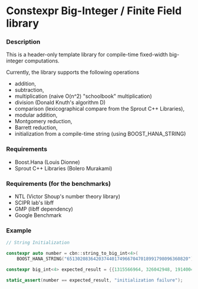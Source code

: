 # Constexpr Big-Integer / Finite Field library

### Description
This is a header-only template library for compile-time fixed-width big-integer computations.

Currently, the library supports the following operations
- addition, 
- subtraction, 
- multiplication (naive O(n^2) "schoolbook" multiplication)
- division (Donald Knuth's algorithm D)
- comparison (lexicographical compare from the Sprout C++ Libraries),
- modular addition,
- Montgomery reduction,
- Barrett reduction, 
- initialization from a compile-time string (using BOOST_HANA_STRING)

### Requirements
- Boost.Hana (Louis Dionne)
- Sprout C++ Libraries (Bolero Murakami)

### Requirements (for the benchmarks)
- NTL (Victor Shoup's number theory library)
- SCIPR lab's libff
- GMP (libff dependency)
- Google Benchmark

### Example
```cpp
// String Initialization

constexpr auto number = cbn::string_to_big_int<4>(
    BOOST_HANA_STRING("6513020836420374401749667047018991798096360820"));

constexpr big_int<4> expected_result = {{1315566964, 326042948, 19140048, 0}};

static_assert(number == expected_result, "initialization failure");
```
